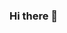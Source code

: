 ### Hi there 👋

<!--
**jayneAnya/jayneAnya** is a ✨ _special_ ✨ repository because its `README.md` (this file) appears on your GitHub profile.

Here are some ideas to get you started:

- 🔭 I’m currently working on ...I am currently working on Front-End and Back-End Projects
- 🌱 I’m currently learning ...C#/.Net
- 👯 I’m looking to collaborate on ...Open Project.
- 💬 Ask me about ...Software Engineering and Geographic Information System
- 📫 How to reach me: ...janeanyanwu668@gmail.com
- 😄 Pronouns: ...She/Her
- ⚡ Fun fact: ...I love good Music
-->
